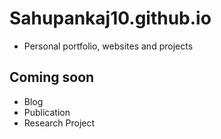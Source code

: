 # Sahupankaj10.github.io

- Personal portfolio, websites and projects

 ## Coming soon
 
 - Blog
 - Publication
 - Research Project
